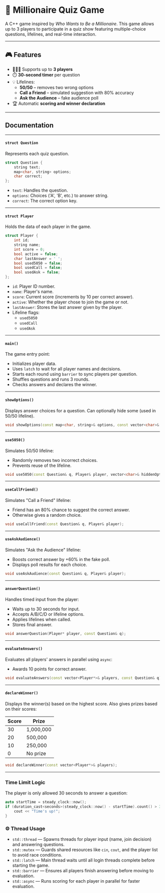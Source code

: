 # 🧠 Millionaire Quiz Game

A C++ game inspired by *Who Wants to Be a Millionaire*. This game allows up to 3 players to participate in a quiz show featuring multiple-choice questions, lifelines, and real-time interaction.

---

## 🎮 Features

- 🧑‍🤝‍🧑 Supports up to **3 players**
- ⏱️ **30-second timer** per question
- 💡 Lifelines:
  - **50/50** – removes two wrong options
  - **Call a Friend** – simulated suggestion with 80% accuracy
  - **Ask the Audience** – fake audience poll
- 🏆 Automatic **scoring and winner declaration**

---

## Documentation

---

#### `struct Question`

Represents each quiz question.

```cpp
struct Question {
    string text;
    map<char, string> options;
    char correct;
};
```

- `text`: Handles the question.
- `options`: Choices ('A', 'B', etc.) to answer string.
- `correct`: The correct option key.

---

#### `struct Player`

Holds the data of each player in the game.

```cpp
struct Player {
    int id;
    string name;
    int score = 0;
    bool active = false;
    char lastAnswer = ' ';
    bool used5050 = false;
    bool usedCall = false;
    bool usedAsk = false;
};
```

- `id`: Player ID number.
- `name`: Player's name.
- `score`: Current score (increments by 10 per correct answer).
- `active`: Whether the player chose to join the game or not.
- `lastAnswer`: Stores the last answer given by the player.
- Lifeline flags:
  - `used5050`
  - `usedCall`
  - `usedAsk`

---

#### `main()`

The game entry point:
- Initializes player data.
- Uses `latch` to wait for all player names and decisions.
- Starts each round using `barrier` to sync players per question.
- Shuffles questions and runs 3 rounds.
- Checks answers and declares the winner.

---

#### `showOptions()`

Displays answer choices for a question. Can optionally hide some (used in 50/50 lifeline).

```cpp
void showOptions(const map<char, string>& options, const vector<char>& hide = {});
```

---

#### `use5050()`

Simulates 50/50 lifeline:
- Randomly removes two incorrect choices.
- Prevents reuse of the lifeline.

```cpp
void use5050(const Question& q, Player& player, vector<char>& hiddenOptions);
```

---

#### `useCallFriend()`

Simulates "Call a Friend" lifeline:
- Friend has an 80% chance to suggest the correct answer.
- Otherwise gives a random choice.

```cpp
void useCallFriend(const Question& q, Player& player);
```

---

#### `useAskAudience()`

Simulates "Ask the Audience" lifeline:
- Boosts correct answer by +60% in the fake poll.
- Displays poll results for each choice.

```cpp
void useAskAudience(const Question& q, Player& player);
```

---

#### `answerQuestion()`

Handles timed input from the player:
- Waits up to 30 seconds for input.
- Accepts A/B/C/D or lifeline options.
- Applies lifelines when called.
- Stores final answer.

```cpp
void answerQuestion(Player* player, const Question& q);
```

---

#### `evaluateAnswers()`

Evaluates all players' answers in parallel using `async`:
- Awards 10 points for correct answer.

```cpp
void evaluateAnswers(const vector<Player*>& players, const Question& q);
```

---

#### `declareWinner()`

Displays the winner(s) based on the highest score.
Also gives prizes based on their scores:

| Score | Prize       |
|-------|-------------|
| 30    |  1,000,000  |
| 20    |   500,000   |
| 10    |   250,000   |
|  0    |   No prize  |

```cpp
void declareWinner(const vector<Player*>& players);
```

---

### Time Limit Logic

The player is only allowed 30 seconds to answer a question:

```cpp
auto startTime = steady_clock::now();
if (duration_cast<seconds>(steady_clock::now() - startTime).count() > 30) {
    cout << "Time's up!";
}
```

### ⚙️ Thread Usage

- `std::thread` — Spawns threads for player input (name, join decision) and answering questions.
- `std::mutex` — Guards shared resources like `cin`, `cout`, and the player list to avoid race conditions.
- `std::latch` — Main thread waits until all login threads complete before starting the game.
- `std::barrier` — Ensures all players finish answering before moving to evaluation.
- `std::async` — Runs scoring for each player in parallel for faster evaluation.
```
